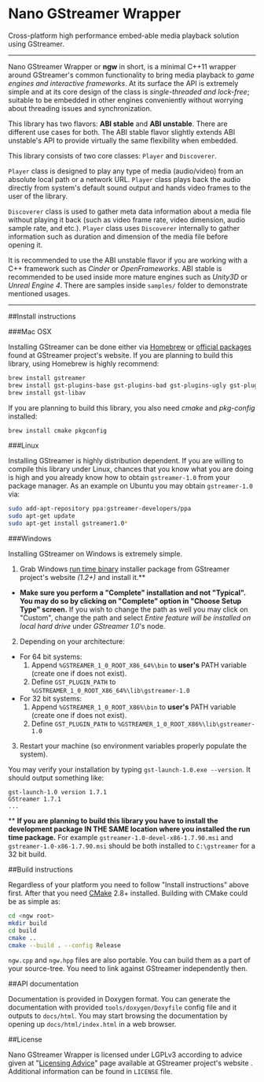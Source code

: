Nano GStreamer Wrapper
======================

Cross-platform high performance embed-able media playback solution using GStreamer.

---

Nano GStreamer Wrapper or **ngw** in short, is a minimal C++11 wrapper around GStreamer's common functionality to bring media playback to *game engines and interactive frameworks*. At its surface the API is extremely simple and at its core design of the class is *single-threaded and lock-free*; suitable to be embedded in other engines conveniently without worrying about threading issues and synchronization.

This library has two flavors: **ABI stable** and **ABI unstable**. There are different use cases for both. The ABI stable flavor slightly extends ABI unstable's API to provide virtually the same flexibility when embedded.

This library consists of two core classes: `Player` and `Discoverer`.

`Player` class is designed to play any type of media (audio/video) from an absolute local path or a network URL. `Player` class plays back the audio directly from system's default sound output and hands video frames to the user of the library.

`Discoverer` class is used to gather meta data information about a media file without playing it back (such as video frame rate, video dimension, audio sample rate, and etc.). `Player` class uses `Discoverer` internally to gather information such as duration and dimension of the media file before opening it.

It is recommended to use the ABI unstable flavor if you are working with a C++ framework such as *Cinder* or *OpenFrameworks*. ABI stable is recommended to be used inside more mature engines such as *Unity3D* or *Unreal Engine 4*. There are samples inside `samples/` folder to demonstrate mentioned usages.

---

##Install instructions

###Mac OSX

Installing GStreamer can be done either via [Homebrew](http://brew.sh/) or [official packages](https://gstreamer.freedesktop.org/data/pkg/osx/) found at GStreamer project's website. If you are planning to build this library, using Homebrew is highly recommend:

```BASH
brew install gstreamer
brew install gst-plugins-base gst-plugins-bad gst-plugins-ugly gst-plugins-good
brew install gst-libav
```

If you are planning to build this library, you also need *cmake* and *pkg-config* installed:

```BASH
brew install cmake pkgconfig
```

###Linux

Installing GStreamer is highly distribution dependent. If you are willing to compile this library under Linux, chances that you know what you are doing is high and you already know how to obtain `gstreamer-1.0` from your package manager. As an example on Ubuntu you may obtain `gstreamer-1.0` via:

```BASH
sudo add-apt-repository ppa:gstreamer-developers/ppa
sudo apt-get update
sudo apt-get install gstreamer1.0*
```

###Windows

Installing GStreamer on Windows is extremely simple.

1. Grab Windows [run time binary](https://gstreamer.freedesktop.org/data/pkg/windows/) installer package from GStreamer project's website *(1.2+)* and install it.\*\*
  * **Make sure you perform a "Complete" installation and not "Typical". You may do so by clicking on "Complete" option in "Choose Setup Type" screen.** If you wish to change the path as well you may click on "Custom", change the path and select *Entire feature will be installed on local hard drive* under *GStreamer 1.0*'s node.
2. Depending on your architecture:
  * For 64 bit systems:
    1. Append `%GSTREAMER_1_0_ROOT_X86_64%\bin` to **user's** PATH variable (create one if does not exist).
    2. Define `GST_PLUGIN_PATH` to `%GSTREAMER_1_0_ROOT_X86_64%\lib\gstreamer-1.0`
  * For 32 bit systems:
    1. Append `%GSTREAMER_1_0_ROOT_X86%\bin` to **user's** PATH variable (create one if does not exist).
    2. Define `GST_PLUGIN_PATH` to `%GSTREAMER_1_0_ROOT_X86%\lib\gstreamer-1.0`
3. Restart your machine (so environment variables properly populate the system).

You may verify your installation by typing `gst-launch-1.0.exe --version`. It should output something like:
```
gst-launch-1.0 version 1.7.1
GStreamer 1.7.1
...
```

\*\* **If you are planning to build this library you have to install the development package IN THE SAME location where you installed the run time package.** For example `gstreamer-1.0-devel-x86-1.7.90.msi` and `gstreamer-1.0-x86-1.7.90.msi` should be both installed to `C:\gstreamer` for a 32 bit build.

##Build instructions

Regardless of your platform you need to follow "Install instructions" above first. After that you need [CMake](https://cmake.org/) 2.8+ installed. Building with CMake could be as simple as:

```Bash
cd <ngw root>
mkdir build
cd build
cmake ..
cmake --build . --config Release
```

`ngw.cpp` and `ngw.hpp` files are also portable. You can build them as a part of your source-tree. You need to link against GStreamer independently then.

##API documentation

Documentation is provided in Doxygen format. You can generate the documentation with provided `tools/doxygen/Doxyfile` config file and it outputs to `docs/html`. You may start browsing the documentation by opening up `docs/html/index.html` in a web browser.

##License

Nano GStreamer Wrapper is licensed under LGPLv3 according to advice given at "[Licensing Advice](https://gstreamer.freedesktop.org/documentation/licensing.html)" page available at GStreamer project's website . Additional information can be found in `LICENSE` file.
